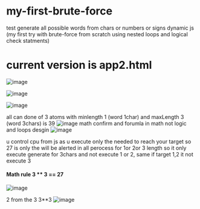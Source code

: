 # my-first-brute-force
test generate all possible words from chars or numbers or signs dynamic js (my first try with brute-force from scratch using nested loops and logical check statments)

# current version is app2.html

![image](https://github.com/user-attachments/assets/97164b24-4383-4918-8023-be12cf198a09)

![image](https://github.com/user-attachments/assets/2e79583f-ab55-4492-a91f-58dc92b1b6dd)


![image](https://github.com/user-attachments/assets/51bb2886-d8e0-4e4c-8707-518642b48ada)


all can done of 3 atoms with minlength 1 (word 1char) and maxLength 3 (word 3chars) is 39 
![image](https://github.com/user-attachments/assets/17731323-cd95-470c-8448-d33bacaeb8e3)
math confirm and forumla in math not logic and loops desgin
![image](https://github.com/user-attachments/assets/e612bbd6-0496-400b-8f83-2123fc08a703)


u control cpu from js as u execute only the needed to reach your target so 27 is only the will be alerted in all perocess for 1or 2or 3 length so it only execute generate for 3chars and not execute 1 or 2, same if target 1,2 it not execute 3 
#### Math rule 3 ** 3 == 27
![image](https://github.com/user-attachments/assets/60f0490b-7c29-4297-9cf6-cd025708a40d)


2 from the 3 3**3
![image](https://github.com/user-attachments/assets/0ebee981-9e19-4e38-a993-c94a178f1bc1)
